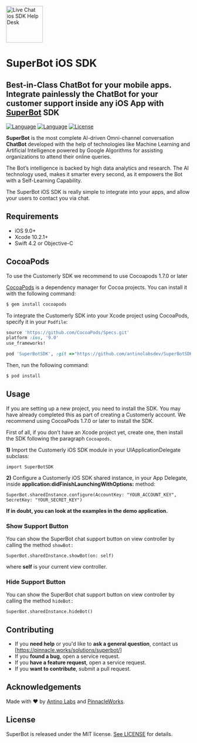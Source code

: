 <p align="left">
<a href="https://pinnacle.works">
  <img src="https://pinnacle.works/site/wp-content/uploads/revslider/home-w/superbots-1.png" height="100" alt="Live Chat ios SDK Help Desk"></a>
</p>
<h1>SuperBot iOS SDK</h1>
<h2> Best-in-Class ChatBot for your mobile apps. Integrate painlessly the ChatBot for your customer support inside any iOS App with <a href="https://pinnacle.works/solutions/superbot/">SuperBot</a> SDK </h2>

  [![Language](https://img.shields.io/badge/Swift-5-orange.svg)]()
  [![Language](https://img.shields.io/badge/Objective--C-compatible-blue.svg)]()
  [![License](https://img.shields.io/badge/license-Apache%20License%202.0-red.svg)]()
  
**SuperBot** is the most complete AI-driven Omni-channel conversation **ChatBot** developed with the help of technologies like Machine Learning and Artificial Intelligence powered by Google Algorithms for assisting organizations to attend their online queries.

The Bot’s intelligence is backed by high data analytics and research. The AI technology used, makes it smarter every second, as it empowers the Bot with a Self-Learning Capability.

The SuperBot iOS SDK is really simple to integrate into your apps, and allow your users to contact you via chat.

## Requirements

- iOS 9.0+
- Xcode 10.2.1+
- Swift 4.2 or Objective-C

## CocoaPods

To use the Customerly SDK we recommend to use Cocoapods 1.7.0 or later

[CocoaPods](http://cocoapods.org) is a dependency manager for Cocoa projects. You can install it with the following command:

```bash
$ gem install cocoapods
```

To integrate the Customerly SDK into your Xcode project using CocoaPods, specify it in your `Podfile`:


```ruby
source 'https://github.com/CocoaPods/Specs.git'
platform :ios, '9.0'
use_frameworks!

pod 'SuperBotSDK', :git =>"https://github.com/antinolabsdev/SuperBotSDK.git"
```

Then, run the following command:

```bash
$ pod install
```

## Usage
If you are setting up a new project, you need to install the SDK. You may have already completed this as part of creating a Customerly account. We recommend using CocoaPods 1.7.0 or later to install the SDK.

First of all, if you don't have an Xcode project yet, create one, then install the SDK following the paragraph `Cocoapods`.

**1)** Import the Customerly iOS SDK module in your UIApplicationDelegate subclass:

```
import SuperBotSDK
```
**2)** Configure a Customerly iOS SDK shared instance, in your App Delegate, inside **application:didFinishLaunchingWithOptions:** method:

```
SuperBot.sharedInstance.configure(AccountKey: "YOUR_ACCOUNT_KEY", SecretKey: "YOUR_SECRET_KEY")
```

**If in doubt, you can look at the examples in the demo application.**

### Show Support Button
You can show the SuperBot chat support button on view controller by calling the method `showBot:`

```
SuperBot.sharedInstance.showBot(on: self)
```
where **self** is your current view controller.


### Hide Support Button
You can show the SuperBot chat support button on view controller by calling the method `hideBot:`

```
SuperBot.sharedInstance.hideBot()
```

## Contributing

- If you **need help** or you'd like to **ask a general question**, contact us [https://pinnacle.works/solutions/superbot/]
- If you **found a bug**, open a service request.
- If you **have a feature request**, open a service request.
- If you **want to contribute**, submit a pull request.


## Acknowledgements

Made with ❤️ by [Antino Labs](https://www.antino.io/) and [PinnacleWorks](https://pinnacle.works/).


## License
SuperBot is released under the MIT license. [See LICENSE](https://github.com/antinolabsdev/SuperBotSDK/blob/master/LICENSE) for details.
